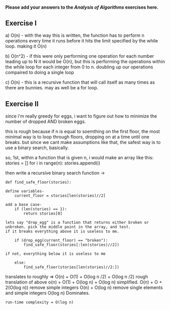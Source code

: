 #### Please add your answers to the ***Analysis of  Algorithms*** exercises here.

## Exercise I

a) O(n) - with the way this is written, the function has to perform n operations every time it runs before it hits the limit specified by the while loop. making it O(n)

b) O(n^2) - if this were only performing one operation for each number leading up to N it would be O(n), but this is performing the operations within the while loop for each integer from 0 to n. doubling up our operations compaired to doing a single loop


c) O(n) - this is a recursive function that will call itself as many times as there are bunnies. may as well be a for loop.

## Exercise II

since i'm really greedy for eggs, i want to figure out how to minimize the number of dropped AND broken eggs.

this is rough because if n is equal to soemthing on the first floor, the most minimal way is to loop through floors, dropping on at a time until one breaks. but since we cant make assumptions like that, the safest way is to use a binary search, basically.

so, 1st, within a function that is given n, i would make an array like this: 
    stories = []
    for i in range(n):
        stories.append(i)

then write a recursive binary search function -> 

    def find_safe_floor(stories):  
    
    define variables-
        current_floor = stories[len(stories)//2]

    add a base case-
        if (len(stories) == 1):
            return stories[0]
    
    lets say "drop_egg" is a function that returns either broken or unbroken. pick the middle point in the array, and test.
    if it breaks everything above it is useless to me.
    
        if (drop_egg(current_floor) == "broken"):
            find_safe_floor(stories[:len(stories)//2])

    if not, everything below it is useless to me

        else:
            find_safe_floor(stories[len(stories)//2:])

translates to roughly => 
    O(n) + O(1) + O(log n /2) + O(log n /2) rough translation of above
    o(n) + O(1) + O(log n) + O(log n) simplified.
    O(n) + O + 2(O(log n)) remove simple integers
    O(n) + O(log n) remove single elements and simple integers
    O(log n) Dominates.

    run-time complexity = O(log n)


        
        
